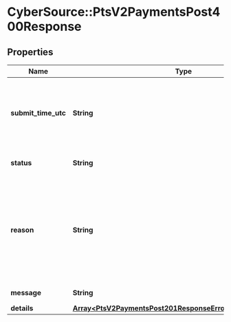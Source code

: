 # CyberSource::PtsV2PaymentsPost400Response

## Properties
Name | Type | Description | Notes
------------ | ------------- | ------------- | -------------
**submit_time_utc** | **String** | Time of request in UTC. Format: &#x60;YYYY-MM-DDThh:mm:ssZ&#x60; **Example** &#x60;2016-08-11T22:47:57Z&#x60; equals August 11, 2016, at 22:47:57 (10:47:57 p.m.). The &#x60;T&#x60; separates the date and the time. The &#x60;Z&#x60; indicates UTC.  Returned by Cybersource for all services.  | [optional] 
**status** | **String** | The status of the submitted transaction.  Possible values:  - INVALID_REQUEST  | [optional] 
**reason** | **String** | The reason of the status.  Possible values:  - MISSING_FIELD  - INVALID_DATA  - DUPLICATE_REQUEST  - INVALID_CARD  - CARD_TYPE_NOT_ACCEPTED  - INVALID_MERCHANT_CONFIGURATION  - PROCESSOR_UNAVAILABLE  - INVALID_AMOUNT  - INVALID_CARD_TYPE  - INVALID_PAYMENT_ID  - NOT_SUPPORTED  | [optional] 
**message** | **String** | The detail message related to the status and reason listed above. | [optional] 
**details** | [**Array&lt;PtsV2PaymentsPost201ResponseErrorInformationDetails&gt;**](PtsV2PaymentsPost201ResponseErrorInformationDetails.md) |  | [optional] 


